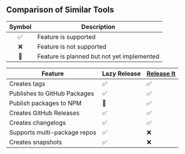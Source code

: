 ## Comparison of Similar Tools

| Symbol | Description                                |
| :----: | ------------------------------------------ |
|   ✅   | Feature is supported                       |
|   ❌   | Feature is not supported                   |
|   🚧   | Feature is planned but not yet implemented |

| Feature                      | Lazy Release | [Release It](https://github.com/release-it/release-it) |
| ---------------------------- | ------------ | ------------------------------------------------------ |
| Creates tags                 | ✅           | ✅                                                     |
| Publishes to GitHub Packages | ✅           | ✅                                                     |
| Publish packages to NPM      | 🚧           | ✅                                                     |
| Creates GitHub Releases      | ✅           | ✅                                                     |
| Creates changelogs           | ✅           | ✅                                                     |
| Supports multi-package repos | ✅           | ❌                                                     |
| Creates snapshots            | ✅           | ❌                                                     |
